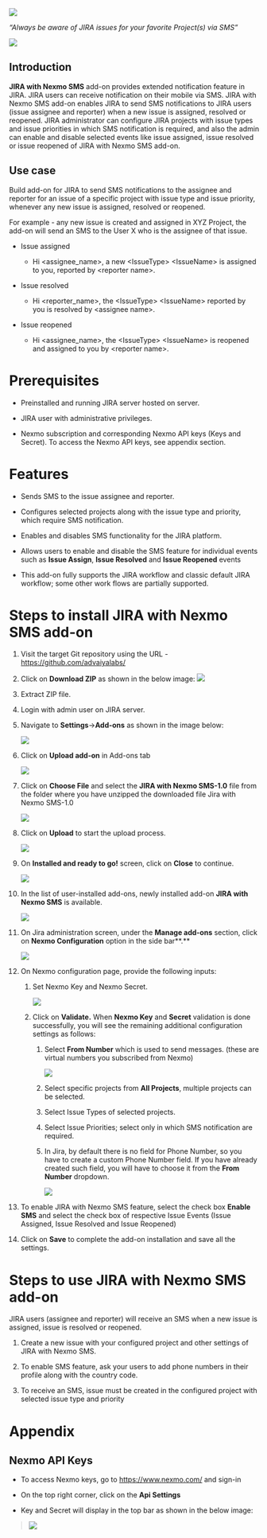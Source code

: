 <img src="https://github.com/AdvaiyaLabs/JIRA-with-Nexmo-SMS/blob/master/docs/image1.png">

*“Always be aware of JIRA issues for your favorite Project(s) via SMS”*

<img src="https://github.com/AdvaiyaLabs/JIRA-with-Nexmo-SMS/blob/master/docs/image2.png">

## Introduction

**JIRA with Nexmo SMS** add-on provides extended notification feature in JIRA. JIRA users can receive notification on their mobile via SMS. JIRA with Nexmo SMS add-on enables JIRA to send SMS notifications to JIRA users (issue assignee and reporter) when a new issue is assigned, resolved or reopened. JIRA administrator can configure JIRA projects with issue types and issue priorities in which SMS notification is required, and also the admin can enable and disable selected events like issue assigned, issue resolved or issue reopened of JIRA with Nexmo SMS add-on.

## Use case

Build add-on for JIRA to send SMS notifications to the assignee and reporter for an issue of a specific project with issue type and issue priority, whenever any new issue is assigned, resolved or reopened.

For example - any new issue is created and assigned in XYZ Project, the add-on will send an SMS to the User X who is the assignee of that issue.

-   Issue assigned

    -   Hi &lt;assignee\_name&gt;, a new &lt;IssueType&gt; &lt;IssueName&gt; is assigned to you, reported by &lt;reporter name&gt;.

-   Issue resolved

    -   Hi &lt;reporter\_name&gt;, the &lt;IssueType&gt; &lt;IssueName&gt; reported by you is resolved by &lt;assignee name&gt;.

-   Issue reopened

    -   Hi &lt;assignee\_name&gt;, the &lt;IssueType&gt; &lt;IssueName&gt; is reopened and assigned to you by &lt;reporter name&gt;.

Prerequisites 
==============

-   Preinstalled and running JIRA server hosted on server.

-   JIRA user with administrative privileges.

-   Nexmo subscription and corresponding Nexmo API keys (Keys and Secret). To access the Nexmo API keys, see appendix section.

Features 
=========

-   Sends SMS to the issue assignee and reporter.

-   Configures selected projects along with the issue type and priority, which require SMS notification.

-   Enables and disables SMS functionality for the JIRA platform.

-   Allows users to enable and disable the SMS feature for individual events such as **Issue Assign**, **Issue Resolved** and **Issue Reopened** events

-   This add-on fully supports the JIRA workflow and classic default JIRA workflow; some other work flows are partially supported.

Steps to install JIRA with Nexmo SMS add-on
===========================================

1.  Visit the target Git repository using the URL - https://github.com/advaiyalabs/

2.  Click on **Download ZIP** as shown in the below image:
    <img src="https://github.com/AdvaiyaLabs/JIRA-with-Nexmo-SMS/blob/master/docs/image3.png">

3.  Extract ZIP file.

4.  Login with admin user on JIRA server.

5.  Navigate to **Settings**-&gt;**Add-ons** as shown in the image below:

    <img src="https://github.com/AdvaiyaLabs/JIRA-with-Nexmo-SMS/blob/master/docs/image4.PNg">

6.  Click on **Upload add-on** in Add-ons tab

    <img src="https://github.com/AdvaiyaLabs/JIRA-with-Nexmo-SMS/blob/master/docs/image5.PNg">

7.  Click on **Choose File** and select the **JIRA with Nexmo SMS-1.0** file from the folder where you have unzipped the downloaded file Jira with Nexmo SMS-1.0

    <img src="https://github.com/AdvaiyaLabs/JIRA-with-Nexmo-SMS/blob/master/docs/image6.PNg">

8.  Click on **Upload** to start the upload process.

    <img src="https://github.com/AdvaiyaLabs/JIRA-with-Nexmo-SMS/blob/master/docs/image7.png">

9.  On **Installed and ready to go!** screen, click on **Close** to continue.

    <img src="https://github.com/AdvaiyaLabs/JIRA-with-Nexmo-SMS/blob/master/docs/image8.PNg">

10. In the list of user-installed add-ons, newly installed add-on **JIRA with Nexmo SMS** is available.

    <img src="https://github.com/AdvaiyaLabs/JIRA-with-Nexmo-SMS/blob/master/docs/image9.PNg">

11. On Jira administration screen, under the **Manage add-ons** section, click on **Nexmo Configuration** option in the side bar**.**

    <img src="https://github.com/AdvaiyaLabs/JIRA-with-Nexmo-SMS/blob/master/docs/image10.PNg">

12. On Nexmo configuration page, provide the following inputs:

    1.  Set Nexmo Key and Nexmo Secret.

        <img src="https://github.com/AdvaiyaLabs/JIRA-with-Nexmo-SMS/blob/master/docs/image11.png">

    2.  Click on **Validate.** When **Nexmo Key** and **Secret** validation is done successfully, you will see the remaining additional configuration settings as follows:

        1.  Select **From Number** which is used to send messages. (these are virtual numbers you subscribed from Nexmo)

            <img src="https://github.com/AdvaiyaLabs/JIRA-with-Nexmo-SMS/blob/master/docs/image12.PNg">

        2.  Select specific projects from **All Projects**, multiple projects can be selected.

        3.  Select Issue Types of selected projects.

        4.  Select Issue Priorities; select only in which SMS notification are required.

        5.  In Jira, by default there is no field for Phone Number, so you have to create a custom Phone Number field. If you have already created such field, you will have to choose it from the **From Number** dropdown.

            <img src="https://github.com/AdvaiyaLabs/JIRA-with-Nexmo-SMS/blob/master/docs/image13.PNg">

13. To enable JIRA with Nexmo SMS feature, select the check box **Enable SMS** and select the check box of respective Issue Events (Issue Assigned, Issue Resolved and Issue Reopened)

14. Click on **Save** to complete the add-on installation and save all the settings.

<span id="_Toc432770621" class="anchor"><span id="_Toc439939548" class="anchor"></span></span>Steps to use JIRA with Nexmo SMS add-on
=====================================================================================================================================

JIRA users (assignee and reporter) will receive an SMS when a new issue is assigned, issue is resolved or reopened.

1.  Create a new issue with your configured project and other settings of JIRA with Nexmo SMS.

2.  To enable SMS feature, ask your users to add phone numbers in their profile along with the country code.

3.  To receive an SMS, issue must be created in the configured project with selected issue type and priority

<span id="_Toc432770622" class="anchor"></span>

Appendix
========

<span id="_Toc432770623" class="anchor"><span id="_Toc439939550" class="anchor"></span></span>Nexmo API Keys
------------------------------------------------------------------------------------------------------------

-   To access Nexmo keys, go to <https://www.nexmo.com/> and sign-in

-   On the top right corner, click on the **Api Settings**

-   Key and Secret will display in the top bar as shown in the below image:

> <img src="https://github.com/AdvaiyaLabs/JIRA-with-Nexmo-SMS/blob/master/docs/image14.png">
